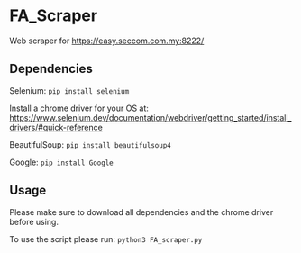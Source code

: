 # FA_Scraper
Web scraper for https://easy.seccom.com.my:8222/

## Dependencies

Selenium:
 ```pip install selenium```

 Install a chrome driver for your OS at: https://www.selenium.dev/documentation/webdriver/getting_started/install_drivers/#quick-reference
 
 BeautifulSoup:
 ```pip install beautifulsoup4```
 
 Google:
 ```pip install Google```

## Usage

Please make sure to download all dependencies and the chrome driver before using. 

To use the script please run:
```python3 FA_scraper.py```
